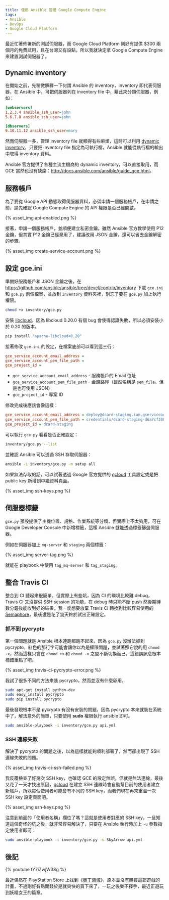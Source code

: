 ```yaml
---
title: 使用 Ansible 管理 Google Compute Engine
tags:
- Ansible
- DevOps
- Google Cloud Platform
---
```

最近忙著佈署新的測試伺服器，而 Google Cloud Platform 剛好有提供 $300 兩個月的免費試用，且在台灣又有設點，所以我就決定拿 Google Compute Engine 來建置測試伺服器了。

## Dynamic inventory

在開始之前，先稍微解釋一下何謂 Ansible 的 inventory，inventory 即代表伺服器，在 Ansible 中，可把伺服器列在 inventory file 中，藉此來分類伺服器，例如：

``` ini
[webservers]
1.2.3.4 ansible_ssh_user=john 
5.6.7.8 ansible_ssh_user=john

[dbservers]
9.10.11.12 ansible_ssh_user=mary
```

然而伺服器一多，管理 inventory file 就顯得有些麻煩，這時可以利用 [dynamic inventory]，只要把 inventory file 指定為可執行檔，Ansible 就能從執行檔的輸出中取得 inventory 資料。

Ansible 官方提供了各種主流主機商的 dynamic inventory，可以直接取用，而 GCE 當然也沒有缺席：<http://docs.ansible.com/ansible/guide_gce.html>。

<!-- more -->

## 服務帳戶

為了要從 Google API 動態取得伺服器資料，必須申請一個服務帳戶，在申請之前，請先確認 Google Compute Engine 的 API 權限是否已經開啟。

{% asset_img api-enabled.png %}

接著，申請一個服務帳戶，並順便建立私密金鑰。雖然 Ansible 官方教學使用 P12 金鑰，但其實 P12 金鑰已經棄用了，建議改用 JSON 金鑰，還可以省去金鑰解密的步驟。

{% asset_img create-service-account.png %}

## 設定 gce.ini

準備好服務帳戶和 JSON 金鑰之後，在 <https://github.com/ansible/ansible/tree/devel/contrib/inventory> 下載 `gce.ini` 和 `gce.py` 兩個檔案，並放到 `inventory` 資料夾裡，別忘了要在 `gce.py` 加上執行權限。

``` sh
chmod +x inventory/gce.py
```

安裝 [libcloud]，因為 libcloud 0.20.0 有個 bug 會使得認證失敗，所以必須安裝小於 0.20 的版本。

``` sh
pip install "apache-libcloud<0.20"
```

接著修改 `gce.ini` 的設定，在檔案底部可以看到這三行：

``` ini
gce_service_account_email_address = 
gce_service_account_pem_file_path = 
gce_project_id = 
```

- `gce_service_account_email_address` - 服務帳戶的 Email 位址
- `gce_service_account_pem_file_path` - 金鑰路徑（雖然名稱是 `pem_file`，但是也可使用 JSON）
- `gce_project_id` - 專案 ID

修改完成後應該會像這樣：

``` ini
gce_service_account_email_address = deploy@dcard-staging.iam.gserviceaccount.com
gce_service_account_pem_file_path = credentials/dcard-staging-d6a7cf380e10.json
gce_project_id = dcard-staging
```

可以執行 `gce.py` 看看是否正確設定：

``` sh
inventory/gce.py --list
```

並確認 Ansible 可以透過 SSH 存取伺服器：

``` sh
ansible -i inventory/gce.py -m setup all
```

如果無法存取的話，可以試著透過 Google 官方提供的 [gcloud] 工具設定或是把 public key 新增到中繼資料頁面。

{% asset_img ssh-keys.png %}

## 伺服器標籤

`gce.py` 預設提供了主機位置、規格、作業系統等分類，但實際上不太夠用，可在 Google Developer Console 中新增標籤，這樣 Ansible 就能透過標籤篩選伺服器。

例如在伺服器加上 `mq-server` 和 `staging` 兩個標籤：

{% asset_img server-tag.png %}

就能在 playbook 中使用 `tag_mq-server` 和 `tag_staging`。

## 整合 Travis CI

整合到 CI 聽起來很簡單，但實際上有些坑，因為 CI 的環境比較難 debug，Travis CI 又沒提供 SSH session 的功能，在 debug 時只能不斷 push 然後期待數分鐘後能收到好的結果，我一度想要放棄 Travis CI 轉換到比較容易使用的 [Semaphore]，最後還是花了幾天終於試出正確設定。

### 抓不到 pycrypto

第一個問題就是 Ansible 根本連跑都跑不起來，因為 `gce.py` 沒辦法抓到 pycrypto，紅色的那行字可能會讓你以為是權限問題，並試著照它說的用 `chmod -x`，然而這樣只會在 `chmod +x` 和 `chmod -x` 之間不斷切換而已，這錯誤訊息根本標錯重點了吧。

{% asset_img travis-ci-pycrypto-error.png %}

我試了很多不同的方法來裝 pycrypto，然而並沒有什麼卵用。

``` sh
sudo apt-get install python-dev
sudo easy_install pycrypto
sudo pip install pycrypto
```

最後發現根本不是 pycrypto 有沒有安裝的問題，因為 pycrypto 本來就裝在系統中了，解法意外的簡單，只要使用 **sudo** 權限執行 ansible 即可。

``` sh
sudo ansible-playbook -i inventory/gce.py api.yml
```

### SSH 連線失敗

解決了 pycrypto 的問題之後，以為這樣就能夠順利部署了，然而卻出現了 SSH 連線失敗的問題。

{% asset_img travis-ci-ssh-failed.png %}

我反覆檢查了好幾次 SSH key，也確認 GCE 的設定無誤，但就是無法連線，最後又花了一天才找出原因，[gcloud] 在建立 SSH 連線時會自動幫目前的使用者建立新帳戶，所以每個使用者可能會有不同的 SSH key，而我們現在再來重溫一次 SSH key 設定頁面吧。

{% asset_img ssh-keys.png %}

注意到前面的「使用者名稱」欄位了嗎？這就是使用者對應的 SSH key，一旦知道這個奇怪的坑之後，就非常容易解決了，只要在 Ansible 執行時加上 `-u` 參數指定使用者即可：

``` sh
sudo ansible-playbook -i inventory/gce.py -u SkyArrow api.yml
```

## 後記

{% youtube tY7iZwjW38g %}

最近偶然在 PlayStation Store 上找到《[奧丁領域]》，原本並沒有購買這部遊戲的計畫，不過剛好有點閒錢於是就爽快的買下來了，一玩之後樂不釋手，最近正遊玩到妖精女王的篇章。

[dynamic inventory]: http://docs.ansible.com/ansible/intro_dynamic_inventory.html
[libcloud]: https://libcloud.apache.org/
[Semaphore]: https://semaphoreci.com/
[gcloud]: https://cloud.google.com/sdk/gcloud/
[奧丁領域]: http://atlus-vanillaware.jp/osl/index.html